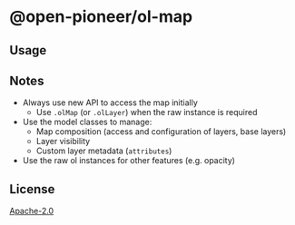 # @open-pioneer/ol-map

## Usage

## Notes

-   Always use new API to access the map initially
    -   Use `.olMap` (or `.olLayer`) when the raw instance is required
-   Use the model classes to manage:
    -   Map composition (access and configuration of layers, base layers)
    -   Layer visibility
    -   Custom layer metadata (`attributes`)
-   Use the raw ol instances for other features (e.g. opacity)

## License

[Apache-2.0](https://www.apache.org/licenses/LICENSE-2.0)
